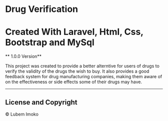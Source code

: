 # Drug Verification

# Created With Laravel, Html, Css, Bootstrap and MySql

** 1.0.0 Version**

This project was created to provide a better alterntive for users of drugs to verify the validity of the drugs the wish to buy. It also provides a good feedback system for drug manufacturing companies, making them aware of on the effectiveness or side effects some of their drugs may have.   


---

## License and Copyright
&copy; Lubem Imoko

